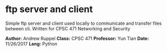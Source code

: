 # ftp server and client
Simple ftp server and client used locally to communicate and transfer
files between cli.  Written for CPSC 471 Networking and Security

__Author:__ Andrew Ruppel
__Class:__ CPSC 471
__Professor:__ Yun Tian
__Date:__ 11/26/2017
__Lang:__ Python

